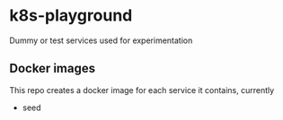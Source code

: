 # k8s-playground
Dummy or test services used for experimentation

## Docker images

This repo creates a docker image for each service it contains, currently

* seed